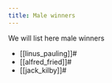 ```yaml
---
title: Male winners
---
```


We will list here male winners
* [[linus_pauling]]#
* [[alfred_fried]]#
* [[jack_kilby]]#
